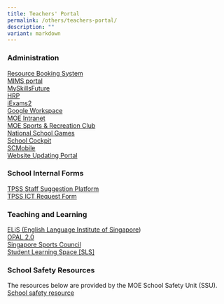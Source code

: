```yaml
---
title: Teachers' Portal
permalink: /others/teachers-portal/
description: ""
variant: markdown
---
```

### Administration

[Resource Booking System](https://rbs.avero-tech.com) <br>
[MIMS portal](https://idp.mims.moe.gov.sg/nidp/saml2/sso) <br>
[MySkillsFuture](https://www.myskillsfuture.gov.sg/content/student/en/secondary/about/myskillsfuture-for-students.html) <br>
[HRP](https://www.hrp.gov.sg/hrp/#/) <br>
[iExams2](https://iexams.seab.gov.sg/sso/login?service=https%3A%2F%2Fiexams.seab.gov.sg%2Fsso%2Foauth2.0%2FcallbackAuthorize%3Fclient_id%3Diexams2-prod%26redirect_uri%3Dhttps%253A%252F%252Fiexams.seab.gov.sg%252Fiexams2%252Flogin%252Foauth2%252Fcode%252Fiexams2-prod%26response_type%3Dcode%26client_name%3DCasOAuthClient") <br>
[Google Workspace](https://workspace.google.com/dashboard?pli=1) <br>
[MOE Intranet](https://intranet.moe.gov.sg) <br>
[MOE Sports &amp; Recreation Club](https://www.mesrc.net/) <br>
[National School Games](https://nsg.moe.edu.sg/nis/#/) <br>
[School Cockpit](https://schoolcockpit.moe.gov.sg/) <br>
[SCMobile](https://scmobile.moe.edu.sg/login) <br>
[Website Updating Portal](https://nebulous-crawdad-f32.notion.site/Welcome-to-Website-Updating-Portal-by-Corporate-Communications-Committee-392cdc06a76a49b0aecdf51702b98823)



### School Internal Forms

[TPSS Staff Suggestion Platform](https://docs.google.com/forms/d/e/1FAIpQLSc4H2v2Foe91W71JoKSDhlv73CFpOgJBRWLEA_l1aG5D9OgaQ/viewform?vc=0&amp;c=0&amp;w=1&amp;litebox=1) <br>
[TPSS ICT Request Form](https://docs.google.com/forms/d/e/1FAIpQLSdUB7RgLJ0oCl2XpQE4TlDzHN1Hz4xIBzlwi1gyuJw_ZqJWqA/viewform)

### Teaching and Learning

[ELiS (English Language Institute of Singapore](https://academyofsingaporeteachers.moe.edu.sg/elis))  
 [OPAL 2.0](https://idm.opal2.moe.edu.sg/account/login?returnUrl=%2Fconnect%2Fauthorize%2Fcallback%3Fresponse_type%3Dcode%26client_id%3DOpal2WebApp%26state%3DgLnJjdvhqoTm8rYfvx3zuAKXIwWcyJaBmkn8Kdea8cHX-%26redirect_uri%3Dhttps%253A%252F%252Fwww.opal2.moe.edu.sg%252Fapp%252Findex.html%26scope%3Dcxprofile%2520openid%2520cxDomainInternalApi%26code_challenge%3DPZ2fBl6FjMSxAmmVIVvIWVShcR6vCi1u5CT0i6Grbs0%26code_challenge_method%3DS256%26nonce%3DgLnJjdvhqoTm8rYfvx3zuAKXIwWcyJaBmkn8Kdea8cHX-)&nbsp;  
[Singapore Sports Council](https://www.sportsingapore.gov.sg/ "Singapore Sports Council")  
[Student Learning Space [SLS]](https://vle.learning.moe.edu.sg/login)

### School Safety Resources

The resources below are provided by the MOE School Safety Unit (SSU). 
[School safety resource](http://intranet.moe.gov.sg/schoolsafety/Pages/index.aspx)